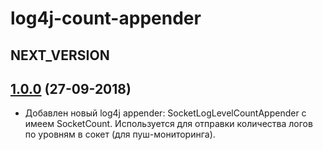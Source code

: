 # log4j-count-appender

## NEXT_VERSION

## [1.0.0]() (27-09-2018)

* Добавлен новый log4j appender: SocketLogLevelCountAppender с имеем SocketCount.
Используется для отправки количества логов по уровням в сокет (для пуш-мониторинга).